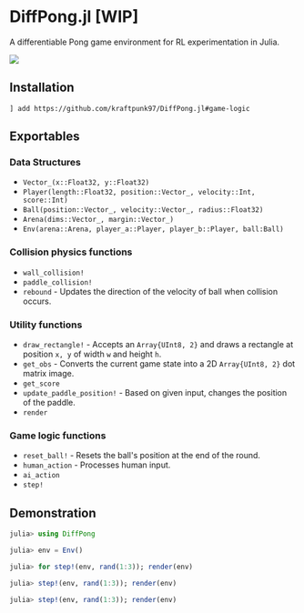 # DiffPong.jl [WIP]
A differentiable Pong game environment for RL experimentation in Julia.

![](https://media.giphy.com/media/XZsRbWRRhobnk6eOlQ/giphy.gif)

## Installation

`] add https://github.com/kraftpunk97/DiffPong.jl#game-logic`

## Exportables

### Data Structures
* `Vector_(x::Float32, y::Float32)`
* `Player(length::Float32, position::Vector_, velocity::Int, score::Int)`
* `Ball(position::Vector_, velocity::Vector_, radius::Float32)`
* `Arena(dims::Vector_, margin::Vector_)`
* `Env(arena::Arena, player_a::Player, player_b::Player, ball:Ball)`

### Collision physics functions
* `wall_collision!`
* `paddle_collision!`
* `rebound` - Updates the direction of the velocity of ball when collision occurs.

### Utility functions
* `draw_rectangle!` - Accepts an `Array{UInt8, 2}` and draws a rectangle at position `x, y` of width `w` and height `h`.
* `get_obs` - Converts the current game state into a 2D `Array{UInt8, 2}` dot matrix image.
*  `get_score`
* `update_paddle_position!` - Based on given input, changes the position of the paddle.
* `render`

### Game logic functions
* `reset_ball!` - Resets the ball's position at the end of the round.
* `human_action` - Processes human input.
* `ai_action`
* `step!`

## Demonstration

```julia
julia> using DiffPong

julia> env = Env()

julia> for step!(env, rand(1:3)); render(env)

julia> step!(env, rand(1:3)); render(env)

julia> step!(env, rand(1:3)); render(env)
```
<!--stackedit_data:
eyJoaXN0b3J5IjpbLTE2NDM1NjcwNDYsMTAxODg2Njk1MF19
-->